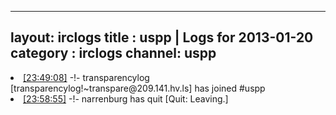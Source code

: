 
---
layout: irclogs
title : uspp | Logs for 2013-01-20
category : irclogs
channel: uspp
---
<li class="logitem"><a href="#23:49:08" name="23:49:08" class="time">[23:49:08]</a> -!- <span class="join">transparencylog</span> [transparencylog!~transpare@209.141.hv.ls] has joined #uspp </li>
<li class="logitem"><a href="#23:58:55" name="23:58:55" class="time">[23:58:55]</a> -!- <span class="quit">narrenburg</span> has quit [Quit: Leaving.] </li>


